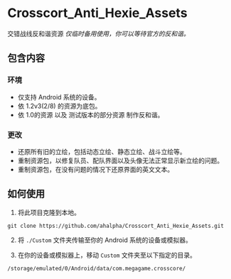 # Crosscort_Anti_Hexie_Assets
交错战线反和谐资源
*仅临时备用使用，你可以等待官方的反和谐。*

## 包含内容
### 环境
- 仅支持 Android 系统的设备。
- 依 1.2v3(2/8) 的资源为底包。
- 依 1.0的资源 以及 测试版本的部分资源 制作反和谐。

### 更改
- 还原所有旧的立绘，包括动态立绘、静态立绘、战斗立绘等。
- 重制资源包，以修复队员、配队界面以及头像无法正常显示新立绘的问题。
- 重制资源包，在没有问题的情况下还原界面的英文文本。

## 如何使用

01. 将此项目克隆到本地。
```
git clone https://github.com/ahalpha/Crosscort_Anti_Hexie_Assets.git
```
02. 将 `./Custom` 文件夹传输至你的 Android 系统的设备或模拟器。

03. 在你的设备或模拟器上，移动 `Custom` 文件夹至以下指定的目录。
```
/storage/emulated/0/Android/data/com.megagame.crosscore/
```
